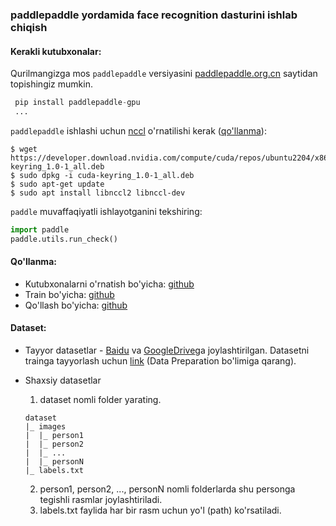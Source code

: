 ### paddlepaddle yordamida face recognition dasturini ishlab chiqish

#### **Kerakli kutubxonalar:**
Qurilmangizga mos ```paddlepaddle``` versiyasini [paddlepaddle.org.cn](https://www.paddlepaddle.org.cn/en/install/quick?docurl=/documentation/docs/en/install/pip/linux-pip_en.html) saytidan topishingiz mumkin.
```python
 pip install paddlepaddle-gpu
 ...
```

```paddlepaddle``` ishlashi uchun [nccl](https://developer.nvidia.com/nccl/nccl-download) o'rnatilishi kerak ([qo'llanma](https://docs.nvidia.com/deeplearning/nccl/install-guide/index.html)):

```shell
$ wget https://developer.download.nvidia.com/compute/cuda/repos/ubuntu2204/x86_64/cuda-keyring_1.0-1_all.deb
$ sudo dpkg -i cuda-keyring_1.0-1_all.deb
$ sudo apt-get update
$ sudo apt install libnccl2 libnccl-dev
```

```paddle``` muvaffaqiyatli ishlayotganini tekshiring:

```python
import paddle
paddle.utils.run_check()
```

#### **Qo'llanma:**
* Kutubxonalarni o'rnatish bo'yicha: [github](https://github.com/PaddlePaddle/PaddleDetection/blob/release/2.1/docs/tutorials/INSTALL.md)
* Train bo'yicha: [github](https://github.com/PaddlePaddle/PaddleDetection/blob/release/2.1/docs/tutorials/INSTALL.md)
* Qo'llash bo'yicha: [github](https://github.com/PaddlePaddle/PaddleDetection/blob/release/2.1/docs/tutorials/INSTALL.md)

#### **Dataset:**
* Tayyor datasetlar - [Baidu](https://github.com/deepinsight/insightface/tree/master/recognition/_datasets_) va [GoogleDrive](https://github.com/deepinsight/insightface/tree/master/recognition/_datasets_)ga joylashtirilgan.
  Datasetni trainga tayyorlash uchun [link](https://github.com/deepinsight/insightface/tree/master/recognition/arcface_paddle#3-data-preparation) (Data Preparation bo'limiga qarang).

* Shaxsiy datasetlar
   1. dataset nomli folder yarating.
     ```console
     dataset
     |_ images
     |  |_ person1
     |  |_ person2
     |  |_ ...
     |  |_ personN
     |_ labels.txt
   ```
   2. person1, person2, ..., personN nomli folderlarda shu personga tegishli rasmlar joylashtiriladi.
   3. labels.txt faylida har bir rasm uchun yo'l (path) ko'rsatiladi.
  
  
  
